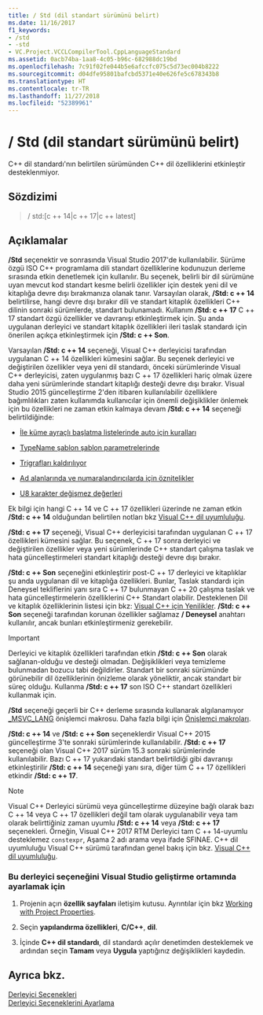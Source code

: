 ```yaml
---
title: / Std (dil standart sürümünü belirt)
ms.date: 11/16/2017
f1_keywords:
- /std
- -std
- VC.Project.VCCLCompilerTool.CppLanguageStandard
ms.assetid: 0acb74ba-1aa8-4c05-b96c-682988dc19bd
ms.openlocfilehash: 7c91f02fe044b5e6afccfc075c5d73ec004b8222
ms.sourcegitcommit: d04dfe95801bafcbd5371e40e626fe5c678343b8
ms.translationtype: HT
ms.contentlocale: tr-TR
ms.lasthandoff: 11/27/2018
ms.locfileid: "52389961"
---
```

# <a name="std-specify-language-standard-version"></a>/ Std (dil standart sürümünü belirt)

C++ dil standardı'nın belirtilen sürümünden C++ dil özelliklerini etkinleştir desteklenmiyor.

## <a name="syntax"></a>Sözdizimi

> / std:\[c ++ 14\|c ++ 17\|c ++ latest]

## <a name="remarks"></a>Açıklamalar

**/Std** seçenektir ve sonrasında Visual Studio 2017'de kullanılabilir. Sürüme özgü ISO C++ programlama dili standart özelliklerine kodunuzun derleme sırasında etkin denetlemek için kullanılır. Bu seçenek, belirli bir dil sürümüne uyan mevcut kod standart kesme belirli özellikler için destek yeni dil ve kitaplığa devre dışı bırakmanıza olanak tanır. Varsayılan olarak, **/Std: c ++ 14** belirtilirse, hangi devre dışı bırakır dili ve standart kitaplık özellikleri C++ dilinin sonraki sürümlerde, standart bulunamadı. Kullanım **/Std: c ++ 17** C ++ 17 standart özgü özellikler ve davranışı etkinleştirmek için. Şu anda uygulanan derleyici ve standart kitaplık özellikleri ileri taslak standardı için önerilen açıkça etkinleştirmek için **/Std: c ++ Son**.

Varsayılan **/Std: c ++ 14** seçeneği, Visual C++ derleyicisi tarafından uygulanan C ++ 14 özellikleri kümesini sağlar. Bu seçenek derleyici ve değiştirilen özellikler veya yeni dil standardı, önceki sürümlerinde Visual C++ derleyicisi, zaten uygulanmış bazı C ++ 17 özellikleri hariç olmak üzere daha yeni sürümlerinde standart kitaplığı desteği devre dışı bırakır. Visual Studio 2015 güncelleştirme 2'den itibaren kullanılabilir özelliklere bağımlılıkları zaten kullanımda kullanıcılar için önemli değişiklikler önlemek için bu özellikleri ne zaman etkin kalmaya devam **/Std: c ++ 14** seçeneği belirtildiğinde:

- [İle küme ayraçlı başlatma listelerinde auto için kuralları](http://www.open-std.org/jtc1/sc22/wg21/docs/papers/2014/n3922.html)

- [TypeName şablon şablon parametrelerinde](http://www.open-std.org/jtc1/sc22/wg21/docs/papers/2014/n4051.html)

- [Trigrafları kaldırılıyor](http://www.open-std.org/jtc1/sc22/wg21/docs/papers/2014/n4086.html)

- [Ad alanlarında ve numaralandırıcılarda için öznitelikler](http://www.open-std.org/jtc1/sc22/wg21/docs/papers/2014/n4266.html)

- [U8 karakter değişmez değerleri](http://www.open-std.org/jtc1/sc22/wg21/docs/papers/2014/n4267.html)

Ek bilgi için hangi C ++ 14 ve C ++ 17 özellikleri üzerinde ne zaman etkin **/Std: c ++ 14** olduğundan belirtilen notları bkz [Visual C++ dil uyumluluğu](../../visual-cpp-language-conformance.md).

**/Std: c ++ 17** seçeneği, Visual C++ derleyicisi tarafından uygulanan C ++ 17 özellikleri kümesini sağlar. Bu seçenek, C ++ 17 sonra derleyici ve değiştirilen özellikler veya yeni sürümlerinde C++ standart çalışma taslak ve hata güncelleştirmeleri standart kitaplığı desteği devre dışı bırakır.

**/Std: c ++ Son** seçeneğini etkinleştirir post-C ++ 17 derleyici ve kitaplıklar şu anda uygulanan dil ve kitaplığa özellikleri. Bunlar, Taslak standardı için Deneysel tekliflerini yanı sıra C ++ 17 bulunmayan C ++ 20 çalışma taslak ve hata güncelleştirmelerin özelliklerini C++ Standart olabilir. Desteklenen Dil ve kitaplık özelliklerinin listesi için bkz: [Visual C++ için Yenilikler](../../what-s-new-for-visual-cpp-in-visual-studio.md). **/Std: c ++ Son** seçeneği tarafından korunan özellikler sağlamaz **/ Deneysel** anahtarı kullanılır, ancak bunları etkinleştirmeniz gerekebilir.

> [!IMPORTANT]
> Derleyici ve kitaplık özellikleri tarafından etkin **/Std: c ++ Son** olarak sağlanan-olduğu ve desteği olmadan. Değişiklikleri veya temizleme bulunmadan bozucu tabi değildirler. Standart bir sonraki sürümünde görünebilir dil özelliklerinin önizleme olarak yöneliktir, ancak standart bir süreç olduğu. Kullanma **/Std: c ++ 17** son ISO C++ standart özellikleri kullanmak için.

**/Std** seçeneği geçerli bir C++ derleme sırasında kullanarak algılanamıyor [ \_MSVC\_LANG](../../preprocessor/predefined-macros.md) önişlemci makrosu. Daha fazla bilgi için [Önişlemci makroları](../../preprocessor/predefined-macros.md).

**/Std: c ++ 14** ve **/Std: c ++ Son** seçeneklerdir Visual C++ 2015 güncelleştirme 3'te sonraki sürümlerinde kullanılabilir. **/Std: c ++ 17** seçeneği olan Visual C++ 2017 sürüm 15.3 sonraki sürümlerinde kullanılabilir. Bazı C ++ 17 yukarıdaki standart belirtildiği gibi davranışı etkinleştirilir **/Std: c ++ 14** seçeneği yanı sıra, diğer tüm C ++ 17 özellikleri etkindir **/Std: c ++ 17**.

> [!NOTE]
> Visual C++ Derleyici sürümü veya güncelleştirme düzeyine bağlı olarak bazı C ++ 14 veya C ++ 17 özellikleri değil tam olarak uygulanabilir veya tam olarak belirttiğiniz zaman uyumlu **/Std: c ++ 14** veya **/Std: c ++ 17** seçenekleri. Örneğin, Visual C++ 2017 RTM Derleyici tam C ++ 14-uyumlu desteklemez `constexpr`, Aşama 2 adı arama veya ifade SFINAE. C++ dil uyumluluğu Visual C++ sürümü tarafından genel bakış için bkz. [Visual C++ dil uyumluluğu](../../visual-cpp-language-conformance.md).

### <a name="to-set-this-compiler-option-in-the-visual-studio-development-environment"></a>Bu derleyici seçeneğini Visual Studio geliştirme ortamında ayarlamak için

1. Projenin açın **özellik sayfaları** iletişim kutusu. Ayrıntılar için bkz [Working with Project Properties](../../ide/working-with-project-properties.md).

1. Seçin **yapılandırma özellikleri**, **C/C++**, **dil**.

1. İçinde **C++ dil standardı**, dil standardı açılır denetimden desteklemek ve ardından seçin **Tamam** veya **Uygula** yaptığınız değişiklikleri kaydedin.

## <a name="see-also"></a>Ayrıca bkz.

[Derleyici Seçenekleri](../../build/reference/compiler-options.md)<br/>
[Derleyici Seçeneklerini Ayarlama](../../build/reference/setting-compiler-options.md)
